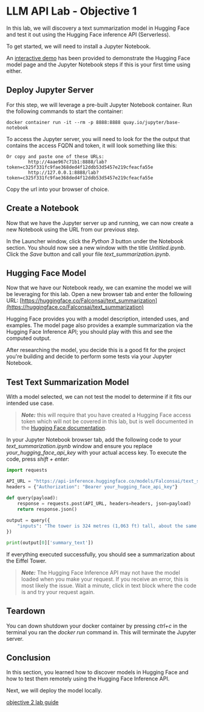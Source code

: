 # LLM API Lab - Objective 1

In this lab, we will discovery a text summarization model in Hugging Face and test it out using the Hugging Face inference API (Serverless).

To get started, we will need to install a Jupyter Notebook.

An [interactive demo](https://app.revel.vivun.com/demos/2258dcce-cf99-45e7-8dc1-29b6437de242/paths/94f47199-14a8-4779-8f1c-4c0a812dee46) has been provided to demonstrate the Hugging Face model page and the Jupyter Notebook steps if this is your first time using either. 

## Deploy Jupyter Server

For this step, we will leverage a pre-built Jupyter Notebook container.  Run the following commands to start the container:

```shell
docker container run -it --rm -p 8888:8888 quay.io/jupyter/base-notebook
```

To access the Jupyter server, you will need to look for the the output that contains the access FQDN and token, it will look something like this:

```shell
Or copy and paste one of these URLs:
        http://4aae967c71b1:8888/lab?token=c325f331fc9fae368ded4f12ddb53d5457e219cfeacfa55e
        http://127.0.0.1:8888/lab?token=c325f331fc9fae368ded4f12ddb53d5457e219cfeacfa55e
```

Copy the url into your browser of choice.

## Create a Notebook

Now that we have the Jupyter server up and running, we can now create a new Notebook using the URL from our previous step.

In the Launcher window, click the _Python 3_ button under the Notebook section.  You should now see a new window with the title _Untitled.ipynb_.  Click the _Save_ button and call your file _text_summarization.ipynb_.

## Hugging Face Model

Now that we have our Notebook ready, we can examine the model we will be leveraging for this lab.  Open a new browser tab and enter the following URL: [https://huggingface.co/Falconsai/text_summarization](https://huggingface.co/Falconsai/text_summarization)

Hugging Face provides you with a model description, intended uses, and examples.  The model page also provides a example summarization via the Hugging Face Inference API; you should play with this and see the computed output.

After researching the model, you decide this is a good fit for the project you're building and decide to perform some tests via your Jupyter Notebook.

## Test Text Summarization Model

With a model selected, we can not test the model to determine if it fits our intended use case.

> **_Note:_** this will require that you have created a Hugging Face access token which will not be covered in this lab, but is well documented in the [Hugging Face documentation](https://huggingface.co/docs/hub/en/security-tokens). 

In your Jupyter Notebook browser tab, add the following code to your _text_summarization.ipynb_ window and ensure you replace _your_hugging_face_api_key_ with your actual access key.  To execute the code, press _shift + enter_:

```python
import requests

API_URL = "https://api-inference.huggingface.co/models/Falconsai/text_summarization"
headers = {"Authorization": "Bearer your_hugging_face_api_key"}

def query(payload):
	response = requests.post(API_URL, headers=headers, json=payload)
	return response.json()
	
output = query({
	"inputs": "The tower is 324 metres (1,063 ft) tall, about the same height as an 81-storey building, and the tallest structure in Paris. Its base is square, measuring 125 metres (410 ft) on each side. During its construction, the Eiffel Tower surpassed the Washington Monument to become the tallest man-made structure in the world, a title it held for 41 years until the Chrysler Building in New York City was finished in 1930. It was the first structure to reach a height of 300 metres. Due to the addition of a broadcasting aerial at the top of the tower in 1957, it is now taller than the Chrysler Building by 5.2 metres (17 ft). Excluding transmitters, the Eiffel Tower is the second tallest free-standing structure in France after the Millau Viaduct.",
})

print(output[0]['summary_text'])
```

If everything executed successfully, you should see a summarization about the Eiffel Tower.  

> **_Note:_** The Hugging Face Inference API may not have the model loaded when you make your request.  If you receive an error, this is most likely the issue.  Wait a minute, click in text block where the code is and try your request again.

## Teardown

You can down shutdown your docker container by pressing _ctrl+c_ in the terminal you ran the _docker run_ command in.  This will terminate the Jupyter server.

## Conclusion

In this section, you learned how to discover models in Hugging Face and how to test them remotely using the Hugging Face Inference API.

Next, we will deploy the model locally.

[objective 2 lab guide](../objective2/README.md)
